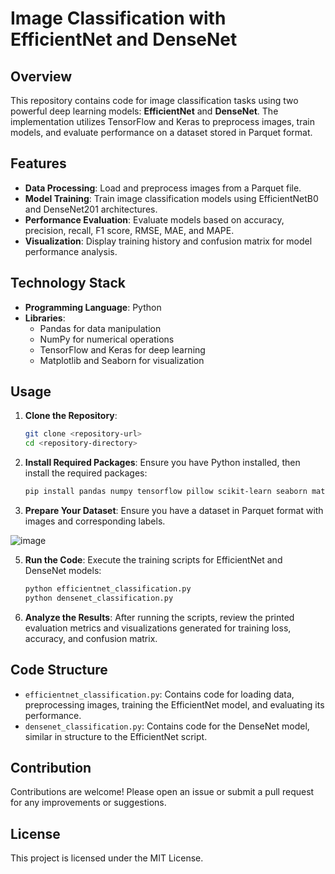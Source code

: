 # Image Classification with EfficientNet and DenseNet

## Overview

This repository contains code for image classification tasks using two powerful deep learning models: **EfficientNet** and **DenseNet**. The implementation utilizes TensorFlow and Keras to preprocess images, train models, and evaluate performance on a dataset stored in Parquet format.

## Features

- **Data Processing**: Load and preprocess images from a Parquet file.
- **Model Training**: Train image classification models using EfficientNetB0 and DenseNet201 architectures.
- **Performance Evaluation**: Evaluate models based on accuracy, precision, recall, F1 score, RMSE, MAE, and MAPE.
- **Visualization**: Display training history and confusion matrix for model performance analysis.

## Technology Stack

- **Programming Language**: Python
- **Libraries**: 
  - Pandas for data manipulation
  - NumPy for numerical operations
  - TensorFlow and Keras for deep learning
  - Matplotlib and Seaborn for visualization

## Usage

1. **Clone the Repository**:
   ```bash
   git clone <repository-url>
   cd <repository-directory>
   ```

2. **Install Required Packages**:
   Ensure you have Python installed, then install the required packages:
   ```bash
   pip install pandas numpy tensorflow pillow scikit-learn seaborn matplotlib
   ```

3. **Prepare Your Dataset**:
   Ensure you have a dataset in Parquet format with images and corresponding labels.
   
![image](https://github.com/gulkorkut/nasctg2-transfer-learning/assets/94754805/82b2ebb3-34c6-4369-809e-5c27a546e1a7)

5. **Run the Code**:
   Execute the training scripts for EfficientNet and DenseNet models:
   ```python
   python efficientnet_classification.py
   python densenet_classification.py
   ```

6. **Analyze the Results**:
   After running the scripts, review the printed evaluation metrics and visualizations generated for training loss, accuracy, and confusion matrix.

## Code Structure

- `efficientnet_classification.py`: Contains code for loading data, preprocessing images, training the EfficientNet model, and evaluating its performance.
- `densenet_classification.py`: Contains code for the DenseNet model, similar in structure to the EfficientNet script.

## Contribution

Contributions are welcome! Please open an issue or submit a pull request for any improvements or suggestions.

## License

This project is licensed under the MIT License.


